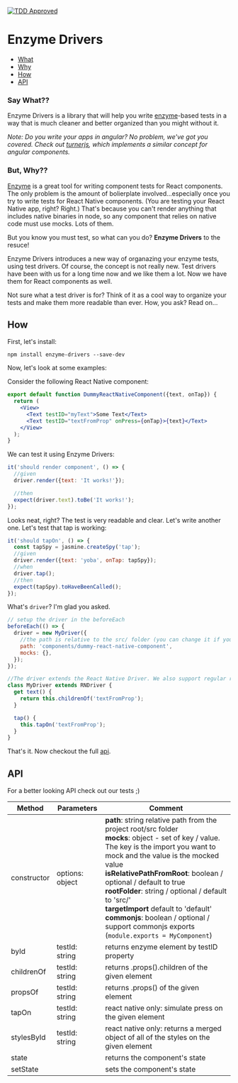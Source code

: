 [![TDD Approved](https://img.shields.io/badge/TDD-Approved-green.svg)]()
# Enzyme Drivers

* [What](#say-what)
* [Why](#but-why)
* [How](#how)
* [API](#api)

### Say What??

Enzyme Drivers is a library that will help you write [enzyme](https://github.com/airbnb/enzyme)-based tests in a way that is much cleaner and better organized than you might without it.

*Note: Do you write your apps in angular? No problem, we've got you covered. Check out [turnerjs](https://github.com/wix/turnerjs), which implements a similar concept for angular components.*

### But, Why??

[Enzyme](https://github.com/airbnb/enzyme) is a great tool for writing component tests for React components. The only problem is the amount of bolierplate involved...especially once you try to write tests for React Native components. (You are testing your React Native app, right? Right.) That's because you can't render anything that includes native binaries in node, so any component that relies on native code must use mocks. Lots of them.

But you know you must test, so what can you do? **Enzyme Drivers** to the resuce!

Enzyme Drivers introduces a new way of organazing your enzyme tests, using test drivers. Of course, the concept is not really new. Test drivers have been with us for a long time now and we like them a lot. Now we have them for React components as well.

Not sure what a test driver is for? Think of it as a cool way to organize your tests and make them more readable than ever. How, you ask? Read on...

## How

First, let's install:
```shell
npm install enzyme-drivers --save-dev
```

Now, let's look at some examples:

Consider the following React Native component:
```jsx
export default function DummyReactNativeComponent({text, onTap}) {
  return (
    <View>
      <Text testID="myText">Some Text</Text>
      <Text testID="textFromProp" onPress={onTap}>{text}</Text>
    </View>
  );
}
```

We can test it using Enzyme Drivers:

```jsx
it('should render component', () => {
  //given
  driver.render({text: 'It works!'});

  //then
  expect(driver.text).toBe('It works!');
});
```

Looks neat, right? The test is very readable and clear. Let's write another one. Let's test that tap is working:

```jsx
it('should tapOn', () => {
  const tapSpy = jasmine.createSpy('tap');
  //given
  driver.render({text: 'yoba', onTap: tapSpy});
  //when
  driver.tap();
  //then
  expect(tapSpy).toHaveBeenCalled();
});
```

What's `driver`? I'm glad you asked.

```jsx
// setup the driver in the beforeEach
beforeEach(() => {
  driver = new MyDriver({
    //the path is relative to the src/ folder (you can change it if you need. see api section)
    path: 'components/dummy-react-native-component',
    mocks: {},
  });
});

//The driver extends the React Native Driver. We also support regular react with BaseDriver
class MyDriver extends RNDriver {
  get text() {
    return this.childrenOf('textFromProp');
  }

  tap() {
    this.tapOn('textFromProp');
  }
}
```

That's it. Now checkout the full [api](#api).

## API

For a better looking API check out our tests ;)


| Method      | Parameters      | Comment                                                                                                                                                                                                                                                                                                                                                     |
|-------------|-----------------|-------------------------------------------------------------------------------------------------------------------------------------------------------------------------------------------------------------------------------------------------------------------------------------------------------------------------------------------------------------|
| constructor | options: object | **path**: string relative path from the project root/src folder <br> **mocks**: object - set of key / value.<br> The key is the import you want to mock and the value is the mocked value<br> **isRelativePathFromRoot**: boolean / optional / default to true<br> **rootFolder**: string / optional / default to 'src/' <br> **targetImport** default to 'default'<br> **commonjs**: boolean / optional / support commonjs exports (`module.exports = MyComponent`) |
| byId        | testId: string  | returns enzyme element by testID property                                                                                                                                                                                                                                                                                                                   |
| childrenOf  | testId: string  | returns .props().children of the given element                                                                                                                                                                                                                                                                                                              |
| propsOf     | testId: string  | returns .props() of the given element                                                                                                                                                                                                                                                                                                                       |
| tapOn       | testId: string  | react native only: simulate press on the given element                                                                                                                                                                                                                                                                                                      |
| stylesById  | testId: string  | react native only: returns a merged object of all of the styles on the given element                                                                                                                                                                                                                                                                        |
| state       |                 | returns the component's state                                                                                                                                                                                                                                                                      |
| setState    |                 | sets the component's state                                                                                                                                                                                                                                                                      |











